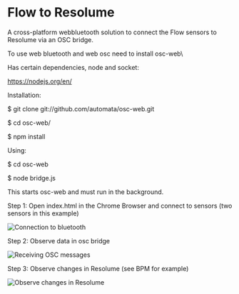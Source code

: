 # Flow to Resolume 
A cross-platform webbluetooth solution to connect the Flow sensors to Resolume via an OSC bridge.

To use web bluetooth and web osc
need to install osc-web\

Has certain dependencies, node and socket: <p>

https://nodejs.org/en/ <p>

Installation:<p>
$ git clone git://github.com/automata/osc-web.git <p>
$ cd osc-web/ <p>
$ npm install <p>
<p>
Using: <p>
$ cd osc-web <p>
$ node bridge.js <p>

This starts osc-web and must run in the background.<p>

Step 1: Open index.html in the Chrome Browser and connect to sensors (two sensors in this example)


![Connection to bluetooth](https://github.com/sensimula/FlowToResolume/blob/master/connectionWebBluetooth.png)


Step 2: Observe data in osc bridge

![Receiving OSC messages](https://github.com/sensimula/FlowToResolume/blob/master/receivingOSC.png)

Step 3: Observe changes in Resolume (see BPM for example)

![Observe changes in Resolume](https://github.com/sensimula/FlowToResolume/blob/master/resolumeReceivingData.png)
